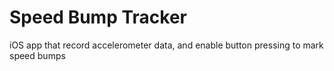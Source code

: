 # Speed Bump Tracker
iOS app that record accelerometer data, and enable button pressing to mark speed bumps
